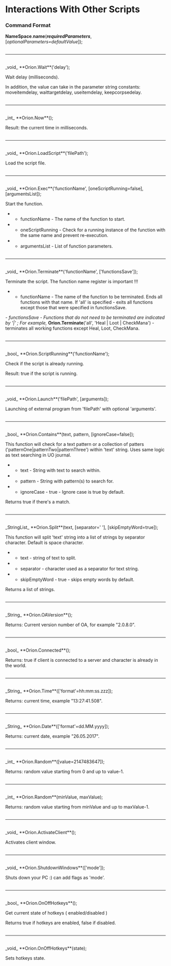# Interactions With Other Scripts

### Command Format

**NameSpace**.**name**(_**requiredParameters**_, [_optionalParameters=defaultValue_]);
</br></br>
***
</br>
_void_ **Orion.Wait**('delay');

Wait delay (milliseconds).

In addition, the value can take in the parameter string constants: moveitemdelay, waittargetdelay, useitemdelay, keepcorpsedelay.
</br></br>
***
</br>
_int_ **Orion.Now**();

Result: the current time in milliseconds.
</br></br>
***
</br>
_void_ **Orion.LoadScript**('filePath');

Load the script file.
</br></br>
***
</br>
_void_ **Orion.Exec**('functionName', [oneScriptRunning=false], [argumentsList]);

Start the function.

- - functionName - The name of the function to start.

- - oneScriptRunning - Check for a running instance of the function with the same name and prevent re-execution.

- - argumentsList - List of function parameters.
</br></br>
***
</br>
_void_ **Orion.Terminate**('functionName', ['functionsSave']);

Terminate the script. The function name register is important !!!

- - functionName - The name of the function to be terminated. Ends all functions with that name. If 'all' is specified - exits all functions except those that were specified in functionsSave.

_- functionsSave - Functions that do not need to be terminated are indicated by '|' ; For example,_ **Orion.Terminate**('all', 'Heal | Loot | CheckMana') - terminates all working functions except Heal, Loot, CheckMana.
</br></br>
***
</br>
_bool_ **Orion.ScriptRunning**('functionName');

Check if the script is already running.

Result: true if the script is running.
</br></br>
***
</br>
_void_ **Orion.Launch**('filePath', [arguments]);

Launching of external program from 'filePath' with optional 'arguments'.
</br></br>
***
</br>
_bool_ **Orion.Contains**(text, pattern, [ignoreCase=false]);

This function will check for a text pattern or a collection of patters ('patternOne|patternTwo|patternThree') within 'text' string.
Uses same logic as text searching in UO journal.

- - text - String with text to search within.

- - pattern - String with pattern(s) to search for.

- - ignoreCase - true - Ignore case is true by default.

Returns true if there's a match.
</br></br>
***
</br>
_StringList_ **Orion.Split**(text, [separator=' '], [skipEmptyWord=true]);

This function will split 'text' string into a list of strings by separator character. Default is space character.

- - text - string of text to split.

- - separator - character used as a separator for text string.

- - skipEmptyWord - true - skips empty words by default.

Returns a list of strings.
</br></br>
***
</br>
_String_ **Orion.OAVersion**();

Returns: Current version number of OA, for example "2.0.8.0".
</br></br>
***
</br>
_bool_ **Orion.Connected**();

Returns: true if client is connected to a server and character is already in the world.
</br></br>
***
</br>
_String_ **Orion.Time**(['format'=hh:mm:ss.zzz]);

Returns: current time, example "13:27:41.508".
</br></br>
***
</br>
_String_ **Orion.Date**(['format'=dd.MM.yyyy]);

Returns: current date, example "26.05.2017".
</br></br>
***
</br>
_int_ **Orion.Random**([value=2147483647]);

Returns: random value starting from 0 and up to value-1.
</br></br>
***
</br>
_int_ **Orion.Random**(minValue, maxValue);

Returns: random value starting from minValue and up to maxValue-1.
</br></br>
***
</br>
_void_ **Orion.ActivateClient**();

Activates client window.
</br></br>
***
</br>
_void_ **Orion.ShutdownWindows**(['mode']);

Shuts down your PC :) can add flags as 'mode'.
</br></br>
***
</br>
_bool_ **Orion.OnOffHotkeys**();

Get current state of hotkeys ( enabled/disabled )

Returns true if hotkeys are enabled, false if disabled.
</br></br>
***
</br>
_void_ **Orion.OnOffHotkeys**(state);

Sets hotkeys state.
